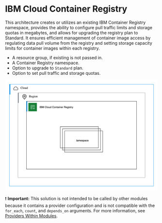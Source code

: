 # IBM Cloud Container Registry

This architecture creates or utilizes an existing IBM Container Registry namespace, provides the ability to configure pull traffic limits and storage quotas in megabytes, and allows for upgrading the registry plan to Standard. It ensures efficient management of container image access by regulating data pull volume from the registry and setting storage capacity limits for container images within each registry.

- A resource group, if existing is not passed in.
- A Container Registry namespace.
- Option to upgrade to `Standard` plan.
- Option to set pull traffic and storage quotas.

![IBM Container Registry](../../reference-architecture/deployable-architecture-icr.svg)

:exclamation: **Important:** This solution is not intended to be called by other modules because it contains a provider configuration and is not compatible with the `for_each`, `count`, and `depends_on` arguments. For more information, see [Providers Within Modules](https://developer.hashicorp.com/terraform/language/modules/develop/providers).

